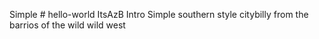 Simple # hello-world
ItsAzB Intro
Simple southern style citybilly from the barrios of the wild wild west
